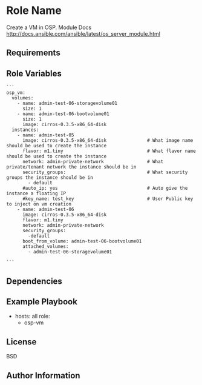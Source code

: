 Role Name
=========

Create a VM in OSP.
Module Docs http://docs.ansible.com/ansible/latest/os_server_module.html


Requirements
------------


Role Variables
--------------
    ```
    osp_vm:
      volumes:
        - name: admin-test-06-storagevolume01
          size: 1
        - name: admin-test-06-bootvolume01
          size: 1
          image: cirros-0.3.5-x86_64-disk
      instances:
        - name: admin-test-05
          image: cirros-0.3.5-x86_64-disk               # What image name should be used to create the instance
          flavor: m1.tiny                               # What flavor name should be used to create the instance
          network: admin-private-network                # What private/tenant network the instance should be in
          security_groups:                              # What security groups the instance should be in
            - default
          #auto_ip: yes                                 # Auto give the instance a floating IP
          #key_name: test_key                           # User Public key to inject on vm creation
        - name: admin-test-06
          image: cirros-0.3.5-x86_64-disk
          flavor: m1.tiny
          network: admin-private-network
          security_groups:
            -default
          boot_from_volume: admin-test-06-bootvolume01
          attached_volumes:
            - admin-test-06-storagevolume01

    ```
Dependencies
------------


Example Playbook
----------------

  - hosts: all
    role:
      - osp-vm 


License
-------

BSD

Author Information
------------------


